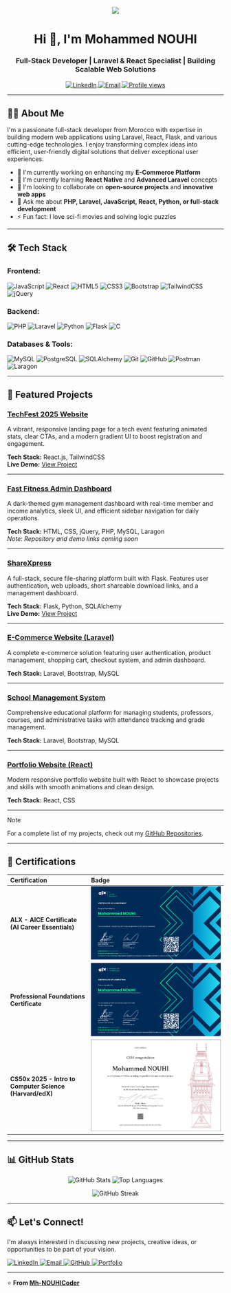 <p align="center">
  <img src="https://capsule-render.vercel.app/api?type=waving&color=0:000000,25:FFFFFF,50:007A3D,100:CE1126&height=100&section=header&text=Welcome%20To%20My%20Profile!&animation=fadeIn" />
</p>
<h1 align="center">Hi 👋, I'm Mohammed NOUHI</h1>
<h3 align="center">Full-Stack Developer | Laravel & React Specialist | Building Scalable Web Solutions</h3>

<p align="center">
  <a href="https://www.linkedin.com/in/mohammednouhi/" target="blank">
    <img align="center" src="https://img.shields.io/badge/LinkedIn-0077B5?style=for-the-badge&logo=linkedin&logoColor=white" alt="LinkedIn" />
  </a>
  <a href="mailto:mailto:mohammednouhi.official@gmail.com">
    <img align="center" src="https://img.shields.io/badge/Gmail-D14836?style=for-the-badge&logo=gmail&logoColor=white" alt="Email" />
  </a>
  <a href="https://github.com/Mh-NOUHICoder">
    <img align="center" src="https://komarev.com/ghpvc/?username=Mh-NOUHICoder&color=blueviolet&style=for-the-badge" alt="Profile views" />
  </a>
</p>

---

## 👨‍💻 About Me

I'm a passionate full-stack developer from Morocco with expertise in building modern web applications using Laravel, React, Flask, and various cutting-edge technologies. I enjoy transforming complex ideas into efficient, user-friendly digital solutions that deliver exceptional user experiences.

- 🔭 I'm currently working on enhancing my **E-Commerce Platform**
- 🌱 I'm currently learning **React Native** and **Advanced Laravel** concepts
- 👯 I'm looking to collaborate on **open-source projects** and **innovative web apps**
- 💬 Ask me about **PHP, Laravel, JavaScript, React, Python, or full-stack development**
- ⚡ Fun fact: I love sci-fi movies and solving logic puzzles

---

## 🛠️ Tech Stack

### Frontend:
![JavaScript](https://img.shields.io/badge/JavaScript-F7DF1E?style=for-the-badge&logo=javascript&logoColor=black)
![React](https://img.shields.io/badge/React-20232A?style=for-the-badge&logo=react&logoColor=61DAFB)
![HTML5](https://img.shields.io/badge/HTML5-E34F26?style=for-the-badge&logo=html5&logoColor=white)
![CSS3](https://img.shields.io/badge/CSS3-1572B6?style=for-the-badge&logo=css3&logoColor=white)
![Bootstrap](https://img.shields.io/badge/Bootstrap-563D7C?style=for-the-badge&logo=bootstrap&logoColor=white)
![TailwindCSS](https://img.shields.io/badge/Tailwind_CSS-38B2AC?style=for-the-badge&logo=tailwind-css&logoColor=white)
![jQuery](https://img.shields.io/badge/jQuery-0769AD?style=for-the-badge&logo=jquery&logoColor=white)

### Backend:
![PHP](https://img.shields.io/badge/PHP-777BB4?style=for-the-badge&logo=php&logoColor=white)
![Laravel](https://img.shields.io/badge/Laravel-FF2D20?style=for-the-badge&logo=laravel&logoColor=white)
![Python](https://img.shields.io/badge/Python-3776AB?style=for-the-badge&logo=python&logoColor=white)
![Flask](https://img.shields.io/badge/Flask-000000?style=for-the-badge&logo=flask&logoColor=white)
![C](https://img.shields.io/badge/C-00599C?style=for-the-badge&logo=c&logoColor=white)

### Databases & Tools:
![MySQL](https://img.shields.io/badge/MySQL-005C84?style=for-the-badge&logo=mysql&logoColor=white)
![PostgreSQL](https://img.shields.io/badge/PostgreSQL-316192?style=for-the-badge&logo=postgresql&logoColor=white)
![SQLAlchemy](https://img.shields.io/badge/SQLAlchemy-100000?style=for-the-badge&logo=sqlalchemy&logoColor=white)
![Git](https://img.shields.io/badge/Git-F05032?style=for-the-badge&logo=git&logoColor=white)
![GitHub](https://img.shields.io/badge/GitHub-100000?style=for-the-badge&logo=github&logoColor=white)
![Postman](https://img.shields.io/badge/Postman-FF6C37?style=for-the-badge&logo=postman&logoColor=white)
![Laragon](https://img.shields.io/badge/Laragon-0E83CD?style=for-the-badge&logo=laragon&logoColor=white)

---

## 🚀 Featured Projects

### [TechFest 2025 Website](https://github.com/Mh-NOUHICoder/Techfest_landing_page)
A vibrant, responsive landing page for a tech event featuring animated stats, clear CTAs, and a modern gradient UI to boost registration and engagement.

**Tech Stack:** React.js, TailwindCSS  
**Live Demo:** [View Project](https://techfest-landing-page-navy.vercel.app/)

---

### [Fast Fitness Admin Dashboard](https://github.com/Mh-NOUHICoder/)
A dark-themed gym management dashboard with real-time member and income analytics, sleek UI, and efficient sidebar navigation for daily operations.

**Tech Stack:** HTML, CSS, jQuery, PHP, MySQL, Laragon  
*Note: Repository and demo links coming soon*

---

### [ShareXpress](https://github.com/Mh-NOUHICoder/ShareXpress)
A full-stack, secure file-sharing platform built with Flask. Features user authentication, web uploads, short shareable download links, and a management dashboard.

**Tech Stack:** Flask, Python, SQLAlchemy  
**Live Demo:** [View Project](https://mhcoder.pythonanywhere.com/)

---

### [E-Commerce Website (Laravel)](https://github.com/Mh-NOUHICoder/E-commerce-Website-Laravel)
A complete e-commerce solution featuring user authentication, product management, shopping cart, checkout system, and admin dashboard.

**Tech Stack:** Laravel, Bootstrap, MySQL

---

### [School Management System](https://github.com/Mh-NOUHICoder/School-Management-System-Laravel)
Comprehensive educational platform for managing students, professors, courses, and administrative tasks with attendance tracking and grade management.

**Tech Stack:** Laravel, Bootstrap, MySQL

---

### [Portfolio Website (React)](https://github.com/Mh-NOUHICoder/Portfolio-Website-React)
Modern responsive portfolio website built with React to showcase projects and skills with smooth animations and clean design.

**Tech Stack:** React, CSS

---

> [!NOTE]
> For a complete list of my projects, check out my [GitHub Repositories](https://github.com/Mh-NOUHICoder?tab=repositories).

---

## 📜 Certifications

| Certification | Badge |
| :--- | :--- |
| **ALX - AICE Certificate (AI Career Essentials)** | [![ALX AICE Certificate](https://github.com/Mh-NOUHICoder/Certifications/raw/main/Alx-aice-ai-career-essentials-certificate.png)](https://github.com/Mh-NOUHICoder/Certifications/raw/main/Alx-aice-ai-career-essentials-certificate.png) |
| **Professional Foundations Certificate** | [![Professional Foundations Certificate](https://github.com/Mh-NOUHICoder/Certifications/raw/main/Professional-foundations-certificate-mohammed-nouhi.png)](https://github.com/Mh-NOUHICoder/Certifications/raw/main/Professional-foundations-certificate-mohammed-nouhi.png) |
| **CS50x 2025 - Intro to Computer Science (Harvard/edX)** | [![CS50x 2025 Certificate](https://github.com/Mh-NOUHICoder/Certifications/raw/main/CS50x.png)](https://github.com/Mh-NOUHICoder/Certifications/raw/main/CS50x.png) |

---

## 📊 GitHub Stats

<p align="center">
  <img src="https://github-readme-stats.vercel.app/api?username=Mh-NOUHICoder&show_icons=true&theme=radical" alt="GitHub Stats" height="150" />
  <img src="https://github-readme-stats.vercel.app/api/top-langs/?username=Mh-NOUHICoder&layout=compact&theme=radical" alt="Top Languages" height="150" />
</p>

<p align="center">
  <img src="https://github-readme-streak-stats.herokuapp.com/?user=Mh-NOUHICoder&theme=radical" alt="GitHub Streak" />
</p>

---

## 📫 Let's Connect!

I'm always interested in discussing new projects, creative ideas, or opportunities to be part of your vision.

<p align="left">
  <a href="https://www.linkedin.com/in/mohammednouhi/" target="blank">
    <img src="https://img.shields.io/badge/LinkedIn-0077B5?style=for-the-badge&logo=linkedin&logoColor=white" alt="LinkedIn" />
  </a>
  <a href="mailto:mailto:mohammednouhi.official@gmail.com">
    <img src="https://img.shields.io/badge/Gmail-D14836?style=for-the-badge&logo=gmail&logoColor=white" alt="Email" />
  </a>
  <a href="https://github.com/Mh-NOUHICoder">
    <img src="https://img.shields.io/badge/GitHub-100000?style=for-the-badge&logo=github&logoColor=white" alt="GitHub" />
  </a>
  <a href="https://mhnouhi.wuaze.com">
    <img src="https://img.shields.io/badge/Portfolio-000000?style=for-the-badge&logo=about.me&logoColor=white" alt="Portfolio" />
  </a>
</p>

---

⭐ **From [Mh-NOUHICoder](https://github.com/Mh-NOUHICoder)**
